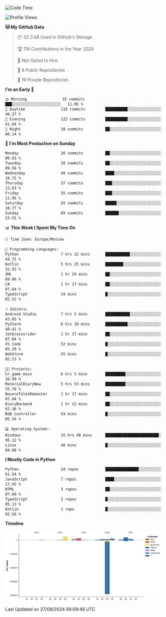<!--START_SECTION:waka-->
![Code Time](http://img.shields.io/badge/Code%20Time-483%20hrs%209%20mins-blue)

![Profile Views](http://img.shields.io/badge/Profile%20Views-2-blue)

**🐱 My GitHub Data** 

> 📦 32.3 kB Used in GitHub's Storage 
 > 
> 🏆 118 Contributions in the Year 2024
 > 
> 🚫 Not Opted to Hire
 > 
> 📜 8 Public Repositories 
 > 
> 🔑 19 Private Repositories 
 > 
**I'm an Early 🐤** 

```text
🌞 Morning                35 commits          ███░░░░░░░░░░░░░░░░░░░░░░   11.95 % 
🌆 Daytime                118 commits         ██████████░░░░░░░░░░░░░░░   40.27 % 
🌃 Evening                122 commits         ██████████░░░░░░░░░░░░░░░   41.64 % 
🌙 Night                  18 commits          ██░░░░░░░░░░░░░░░░░░░░░░░   06.14 % 
```
📅 **I'm Most Productive on Sunday** 

```text
Monday                   20 commits          ██░░░░░░░░░░░░░░░░░░░░░░░   06.83 % 
Tuesday                  28 commits          ██░░░░░░░░░░░░░░░░░░░░░░░   09.56 % 
Wednesday                49 commits          ████░░░░░░░░░░░░░░░░░░░░░   16.72 % 
Thursday                 37 commits          ███░░░░░░░░░░░░░░░░░░░░░░   12.63 % 
Friday                   35 commits          ███░░░░░░░░░░░░░░░░░░░░░░   11.95 % 
Saturday                 55 commits          █████░░░░░░░░░░░░░░░░░░░░   18.77 % 
Sunday                   69 commits          ██████░░░░░░░░░░░░░░░░░░░   23.55 % 
```


📊 **This Week I Spent My Time On** 

```text
🕑︎ Time Zone: Europe/Moscow

💬 Programming Languages: 
Python                   7 hrs 22 mins       ███████████░░░░░░░░░░░░░░   44.75 % 
Kotlin                   5 hrs 25 mins       ████████░░░░░░░░░░░░░░░░░   32.93 % 
XML                      1 hr 29 mins        ██░░░░░░░░░░░░░░░░░░░░░░░   09.06 % 
C#                       1 hr 17 mins        ██░░░░░░░░░░░░░░░░░░░░░░░   07.84 % 
TypeScript               24 mins             █░░░░░░░░░░░░░░░░░░░░░░░░   02.52 % 

🔥 Editors: 
Android Studio           7 hrs 5 mins        ███████████░░░░░░░░░░░░░░   43.05 % 
PyCharm                  6 hrs 39 mins       ██████████░░░░░░░░░░░░░░░   40.41 % 
Jetbrainsrider           1 hr 17 mins        ██░░░░░░░░░░░░░░░░░░░░░░░   07.84 % 
VS Code                  52 mins             █░░░░░░░░░░░░░░░░░░░░░░░░   05.29 % 
WebStorm                 25 mins             █░░░░░░░░░░░░░░░░░░░░░░░░   02.53 % 

🐱‍💻 Projects: 
hr_game_main             6 hrs 5 mins        █████████░░░░░░░░░░░░░░░░   36.99 % 
MaterialDiaryNew         5 hrs 53 mins       █████████░░░░░░░░░░░░░░░░   35.78 % 
BounceTalesRemaster      1 hr 17 mins        ██░░░░░░░░░░░░░░░░░░░░░░░   07.84 % 
DiaryBackend             1 hr 12 mins        ██░░░░░░░░░░░░░░░░░░░░░░░   07.36 % 
RGB Controller           54 mins             █░░░░░░░░░░░░░░░░░░░░░░░░   05.54 % 

💻 Operating System: 
Windows                  15 hrs 40 mins      ████████████████████████░   95.12 % 
Linux                    48 mins             █░░░░░░░░░░░░░░░░░░░░░░░░   04.88 % 
```

**I Mostly Code in Python** 

```text
Python                   24 repos            ███████████████░░░░░░░░░░   61.54 % 
JavaScript               7 repos             ████░░░░░░░░░░░░░░░░░░░░░   17.95 % 
HTML                     3 repos             ██░░░░░░░░░░░░░░░░░░░░░░░   07.69 % 
TypeScript               2 repos             █░░░░░░░░░░░░░░░░░░░░░░░░   05.13 % 
Kotlin                   1 repo              █░░░░░░░░░░░░░░░░░░░░░░░░   02.56 % 
```



**Timeline**

![Lines of Code chart](https://raw.githubusercontent.com/adlemx/adlemx/main/assets/bar_graph.png)


 Last Updated on 27/08/2024 09:09:46 UTC
<!--END_SECTION:waka-->
